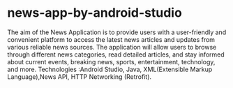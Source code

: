 # news-app-by-android-studio
The aim of the News Application is to provide users with a user-friendly and convenient platform to access the latest news articles and updates from various reliable news sources. The application will allow users to browse through different news categories, read detailed articles, and stay informed about current events, breaking news, sports, entertainment, technology, and more.
Technologies :Android Studio, Java, XML(Extensible Markup Language),News API, HTTP Networking (Retrofit).
